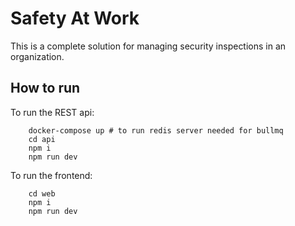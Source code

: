 # Safety At Work

This is a complete solution for managing security inspections in an organization.

## How to run

To run the REST api:

        docker-compose up # to run redis server needed for bullmq
        cd api
        npm i
        npm run dev

To run the frontend:

        cd web
        npm i
        npm run dev
